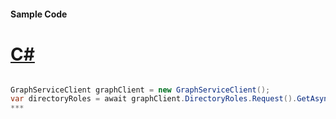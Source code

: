 #### Sample Code
# [C#](#tab/c-sharp)

```C#

GraphServiceClient graphClient = new GraphServiceClient();
var directoryRoles = await graphClient.DirectoryRoles.Request().GetAsync();
*** 

```